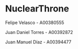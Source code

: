 ﻿# NuclearThrone
Felipe Velasco - A00380555

Juan Daniel Torres - A00392872

Juan Manuel Díaz - A00394477
